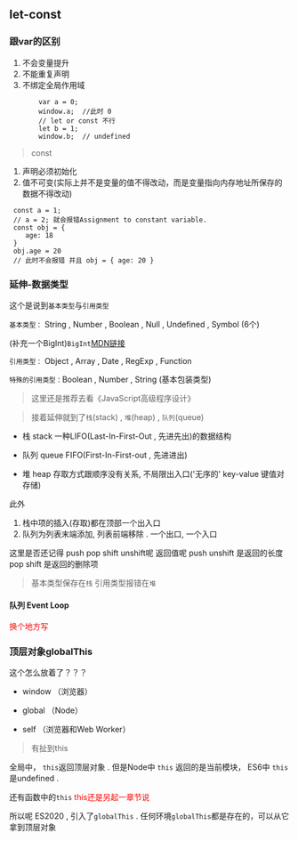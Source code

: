 ## let-const

### 跟var的区别

1. 不会变量提升
2. 不能重复声明
3. 不绑定全局作用域 
    ``` 
        var a = 0;
        window.a;  //此时 0
        // let or const 不行
        let b = 1;
        window.b;  // undefined
    ```

> const 

1. 声明必须初始化
2. 值不可变(实际上并不是变量的值不得改动，而是变量指向内存地址所保存的数据不得改动)
```
 const a = 1;
 // a = 2; 就会报错Assignment to constant variable.
 const obj = { 
    age: 18
 }
 obj.age = 20
 // 此时不会报错 并且 obj = { age: 20 }
```

### 延伸-数据类型


这个是说到`基本类型`与`引用类型`

`基本类型：` String , Number , Boolean , Null , Undefined , Symbol (6个)

(补充一个BigInt)`BigInt`[MDN链接](https://developer.mozilla.org/zh-CN/docs/Web/JavaScript/Reference/Global_Objects/BigInt)

`引用类型：` Object , Array , Date , RegExp , Function

`特殊的引用类型：`Boolean , Number , String (基本包装类型)

> 这里还是推荐去看《JavaScript高级程序设计》

> 接着延伸就到了`栈`(stack) , `堆`(heap) , `队列`(queue)

+ 栈 stack
    一种LIFO(Last-In-First-Out , 先进先出)的数据结构

+ 队列 queue
    FIFO(First-In-First-out , 先进进出)

+ 堆 heap
    存取方式跟顺序没有关系, 不局限出入口('无序的' key-value 键值对存储)

此外 
1. 栈中项的插入(存取)都在顶部一个出入口
2. 队列为列表末端添加, 列表前端移除 . 一个出口, 一个入口

这里是否还记得 push pop shift unshift呢 返回值呢
push unshift 是返回的长度
pop shift 是返回的删除项

> 基本类型保存在`栈` 引用类型报错在`堆`

#### 队列 Event Loop

<font color=red>换个地方写</font>



### 顶层对象globalThis

这个怎么放着了？？？

+ window （浏览器）
+ global （Node）

+ self （浏览器和Web Worker）

> 有扯到this

全局中， `this`返回顶层对象 . 但是Node中 `this` 返回的是当前模块， ES6中 `this`是undefined . 

还有函数中的`this`  <font color=red>this还是另起一章节说</font>

所以呢 ES2020 , 引入了`globalThis` . 任何环境`globalThis`都是存在的，可以从它拿到顶层对象